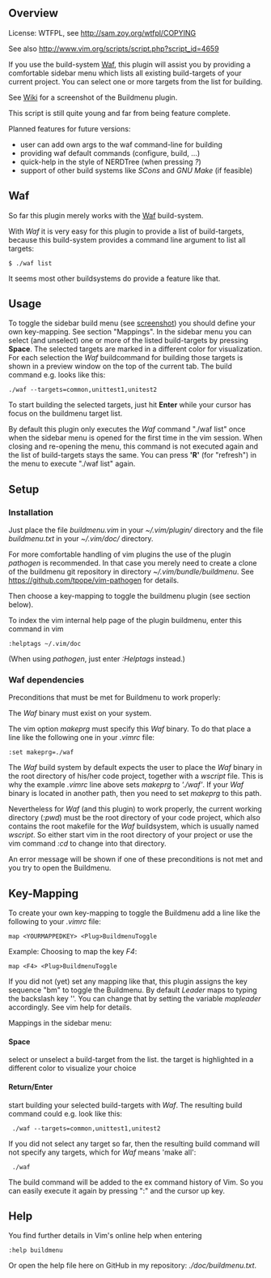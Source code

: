 ## Overview ##

License: WTFPL, see http://sam.zoy.org/wtfpl/COPYING

See also http://www.vim.org/scripts/script.php?script_id=4659

If you use the build-system [Waf](http://code.google.com/p/waf), this plugin will
assist you by providing a comfortable sidebar menu which lists all existing
build-targets of your current project. You can select one or more targets from
the list for building. 

See [Wiki](https://github.com/shirai07/buildmenu/wiki) for a screenshot of the Buildmenu plugin.

This script is still quite young and far from being feature complete.

Planned features for future versions:
- user can add own args to the waf command-line for building
- providing waf default commands (configure, build, ...)
- quick-help in the style of NERDTree (when pressing *?*)
- support of other build systems like *SCons* and *GNU Make* (if feasible)


## Waf ##
So far this plugin merely works with the [Waf](http://code.google.com/p/waf) build-system. 

With *Waf* it is very easy for this plugin to provide a list of build-targets,
because this build-system provides a command line argument to list all
targets:

    $ ./waf list 

It seems most other buildsystems do provide a feature like that.

## Usage ##
To toggle the sidebar build menu (see [screenshot](https://github.com/shirai07/buildmenu/wiki))
you should define your own key-mapping. See
section "Mappings". In the sidebar menu you can select (and
unselect) one or more of the listed build-targets by pressing **Space**. The
selected targets are marked in a different color for visualization. For each
selection the *Waf* buildcommand for building those targets is shown in a
preview window on the top of the current tab. The build command e.g. looks like
this:

    ./waf --targets=common,unittest1,unitest2
     
To start building the selected targets, just hit **Enter** while your cursor has
focus on the buildmenu target list.

By default this plugin only executes the *Waf* command "./waf list" once when
the sidebar menu is opened for the first time in the vim session. When closing
and re-opening the menu, this command is not executed again and the list of
build-targets stays the same. You can press **'R'** (for "refresh") in the menu 
to execute "./waf list" again.

## Setup ##

### Installation ###
Just place the file *buildmenu.vim* in your *~/.vim/plugin/* directory and
the file *buildmenu.txt* in your *~/.vim/doc/* directory.

For more comfortable handling of vim plugins the use of the plugin *pathogen* is recommended.
In that case you merely need to create a clone of the buildmenu git repository in directory
*~/.vim/bundle/buildmenu*. See https://github.com/tpope/vim-pathogen for details. 

Then choose a key-mapping to toggle the buildmenu plugin (see section below).

To index the vim internal help page of the plugin buildmenu, enter this command in vim

    :helptags ~/.vim/doc
    
(When using *pathogen*, just enter *:Helptags* instead.)

### Waf dependencies ###
Preconditions that must be met for Buildmenu to work properly:

The *Waf* binary must exist on your system. 

The vim option *makeprg* must specify this *Waf* binary. To do that place a
line like the following one in your *.vimrc* file:

    :set makeprg=./waf

The *Waf* build system by default expects the user to place the *Waf* binary
in the root directory of his/her code project, together with a *wscript*
file. This is why the example *.vimrc* line above sets *makeprg* to *'./waf'*.
If your *Waf* binary is located in another path, then you need to set
*makeprg* to this path.

Nevertheless for *Waf* (and this plugin) to work properly, the current
working directory (*:pwd*) must be the root directory of your code project,
which also contains the root makefile for the *Waf* buildsystem, which is
usually named *wscript*. So either start vim in the root directory of
your project or use the vim command *:cd* to change into that directory.

An error message will be shown if one of these preconditions is not met
and you try to open the Buildmenu.

## Key-Mapping ##
To create your own key-mapping to toggle the Buildmenu add a line like the
following to your *.vimrc* file:

    map <YOURMAPPEDKEY> <Plug>BuildmenuToggle

Example: Choosing to map the key *F4*:

    map <F4> <Plug>BuildmenuToggle

If you did not (yet) set any mapping like that, this plugin assigns the key
sequence "<Leader>bm" to toggle the Buildmenu. By default *Leader* maps to
typing the backslash key '\'. You can change that by setting the variable
*mapleader* accordingly. See vim help for details.

Mappings in the sidebar menu:

#### Space ####
select or unselect a build-target from the list. the target
is highlighted in a different color to visualize your choice

#### Return/Enter ####
start building your selected build-targets with *Waf*. The
resulting build command could e.g. look like this:

     ./waf --targets=common,unittest1,unitest2

If you did not select any target so far, then the resulting
build command will not specify any targets, which for *Waf*
means 'make all':

     ./waf

The build command will be added to the ex command history of
Vim. So you can easily execute it again by pressing ":" and 
the cursor up key.


## Help ##
You find further details in Vim's online help when entering
    
    :help buildmenu

Or open the help file here on GitHub in my repository: *./doc/buildmenu.txt*.
